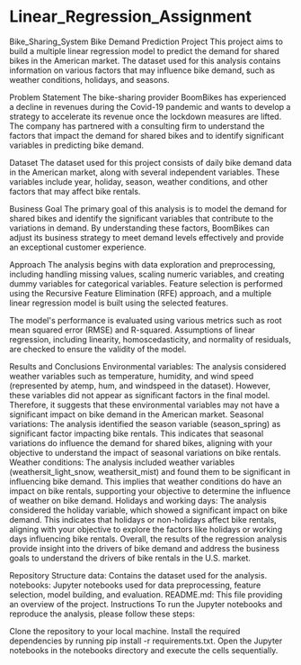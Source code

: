 # Linear_Regression_Assignment
Bike_Sharing_System
Bike Demand Prediction Project
This project aims to build a multiple linear regression model to predict the demand for shared bikes in the American market. The dataset used for this analysis contains information on various factors that may influence bike demand, such as weather conditions, holidays, and seasons.

Problem Statement
The bike-sharing provider BoomBikes has experienced a decline in revenues during the Covid-19 pandemic and wants to develop a strategy to accelerate its revenue once the lockdown measures are lifted. The company has partnered with a consulting firm to understand the factors that impact the demand for shared bikes and to identify significant variables in predicting bike demand.

Dataset
The dataset used for this project consists of daily bike demand data in the American market, along with several independent variables. These variables include year, holiday, season, weather conditions, and other factors that may affect bike rentals.

Business Goal
The primary goal of this analysis is to model the demand for shared bikes and identify the significant variables that contribute to the variations in demand. By understanding these factors, BoomBikes can adjust its business strategy to meet demand levels effectively and provide an exceptional customer experience.

Approach
The analysis begins with data exploration and preprocessing, including handling missing values, scaling numeric variables, and creating dummy variables for categorical variables. Feature selection is performed using the Recursive Feature Elimination (RFE) approach, and a multiple linear regression model is built using the selected features.

The model's performance is evaluated using various metrics such as root mean squared error (RMSE) and R-squared. Assumptions of linear regression, including linearity, homoscedasticity, and normality of residuals, are checked to ensure the validity of the model.

Results and Conclusions
Environmental variables: The analysis considered weather variables such as temperature, humidity, and wind speed (represented by atemp, hum, and windspeed in the dataset). However, these variables did not appear as significant factors in the final model. Therefore, it suggests that these environmental variables may not have a significant impact on bike demand in the American market. Seasonal variations: The analysis identified the season variable (season_spring) as significant factor impacting bike rentals. This indicates that seasonal variations do influence the demand for shared bikes, aligning with your objective to understand the impact of seasonal variations on bike rentals. Weather conditions: The analysis included weather variables (weathersit_light_snow, weathersit_mist) and found them to be significant in influencing bike demand. This implies that weather conditions do have an impact on bike rentals, supporting your objective to determine the influence of weather on bike demand. Holidays and working days: The analysis considered the holiday variable, which showed a significant impact on bike demand. This indicates that holidays or non-holidays affect bike rentals, aligning with your objective to explore the factors like holidays or working days influencing bike rentals. Overall, the results of the regression analysis provide insight into the drivers of bike demand and address the business goals to understand the drivers of bike rentals in the U.S. market.

Repository Structure
data: Contains the dataset used for the analysis.
notebooks: Jupyter notebooks used for data preprocessing, feature selection, model building, and evaluation.
README.md: This file providing an overview of the project.
Instructions
To run the Jupyter notebooks and reproduce the analysis, please follow these steps:

Clone the repository to your local machine.
Install the required dependencies by running pip install -r requirements.txt.
Open the Jupyter notebooks in the notebooks directory and execute the cells sequentially.
